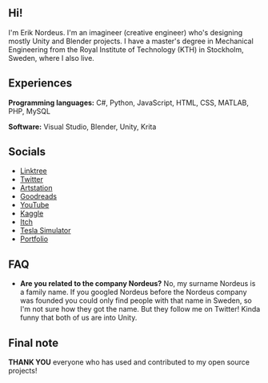## Hi!

I'm Erik Nordeus. I'm an imagineer (creative engineer) who's designing mostly Unity and Blender projects. I have a master's degree in Mechanical Engineering from the Royal Institute of Technology (KTH) in Stockholm, Sweden, where I also live. 


## Experiences

**Programming languages:** C#, Python, JavaScript, HTML, CSS, MATLAB, PHP, MySQL

**Software:** Visual Studio, Blender, Unity, Krita


## Socials

* [Linktree](https://linktr.ee/eriknordeus)
* [Twitter](https://www.twitter.com/eriknordeus)
* [Artstation](https://artstation.com/eriknordeus)
* [Goodreads](https://www.goodreads.com/eriknordeus)
* [YouTube](https://www.youtube.com/user/eriknordeus)
* [Kaggle](https://www.kaggle.com/eriknordeus)
* [Itch](https://habrador.itch.io/)
* [Tesla Simulator](https://habrador.itch.io/tesla-motors-simulator)
* [Portfolio](https://www.habrador.com)
	
  
## FAQ

* **Are you related to the company Nordeus?** No, my surname Nordeus is a family name. If you googled Nordeus before the Nordeus company was founded you could only find people with that name in Sweden, so I'm not sure how they got the name. But they follow me on Twitter! Kinda funny that both of us are into Unity.


## Final note

**THANK YOU** everyone who has used and contributed to my open source projects! 
